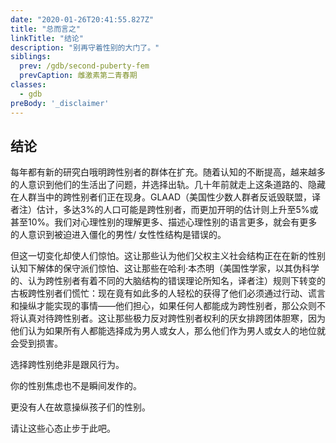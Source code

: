 ```yaml
---
date: "2020-01-26T20:41:55.827Z"
title: "总而言之"
linkTitle: "结论"
description: "别再守着性别的大门了。"
siblings:
  prev: /gdb/second-puberty-fem
  prevCaption: 雌激素第二青春期
classes:
  - gdb
preBody: '_disclaimer'
---
```


## 结论

每年都有新的研究白哦明跨性别者的群体在扩充。随着认知的不断提高，越来越多的人意识到他们的生活出了问题，并选择出轨。几十年前就走上这条道路的、隐藏在人群当中的跨性别者们正在现身。GLAAD（美国性少数人群者反诋毁联盟，译者注）估计，多达3%的人口可能是跨性别者，而更加开明的估计则上升至5%或甚至10%。我们对心理性别的理解更多、描述心理性别的语言更多，就会有更多的人意识到被迫进入僵化的男性/ 女性性结构是错误的。

但这一切变化却使人们惊怕。这让那些认为他们父权主义社会结构正在在新的性别认知下解体的保守派们惊怕、这让那些在哈利·本杰明（美国性学家，以其伪科学的、认为跨性别者有着不同的大脑结构的错误理论所知名，译者注）规则下转变的古板跨性别者们慌忙：现在竟有如此多的人轻松的获得了他们必须通过行动、谎言和操纵才能实现的事情——他们担心，如果任何人都能成为跨性别者，那公众则不将认真对待跨性别者。这让那些极力反对跨性别者权利的厌女排跨团体胆寒，因为他们认为如果所有人都能选择成为男人或女人，那么他们作为男人或女人的地位就会受到损害。

选择跨性别绝非是跟风行为。

你的性别焦虑也不是瞬间发作的。

更没有人在故意操纵孩子们的性别。

请让这些心态止步于此吧。

